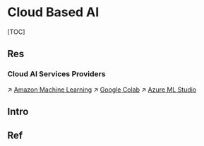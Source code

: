 # Cloud Based AI

[TOC]



## Res
### Cloud AI Services Providers
↗ [Amazon Machine Learning](../../../System%20Architecture%20Design/☁️%20Cloud%20Native/🌵%20Cloud%20Native%20Overview/Cloud%20Service%20Porviders/AWS/Amazon%20Computing/Amazon%20Machine%20Learning/Amazon%20Machine%20Learning.md)
↗ [Google Colab](../../../System%20Architecture%20Design/☁️%20Cloud%20Native/🌵%20Cloud%20Native%20Overview/Cloud%20Service%20Porviders/Google%20Cloud/Google%20Computing/Google%20Colab/Google%20Colab.md)
↗ [Azure ML Studio](../../../System%20Architecture%20Design/☁️%20Cloud%20Native/🌵%20Cloud%20Native%20Overview/Cloud%20Service%20Porviders/Azure/Azure%20Computing/Azure%20ML%20Studio/Azure%20ML%20Studio.md)



## Intro



## Ref


